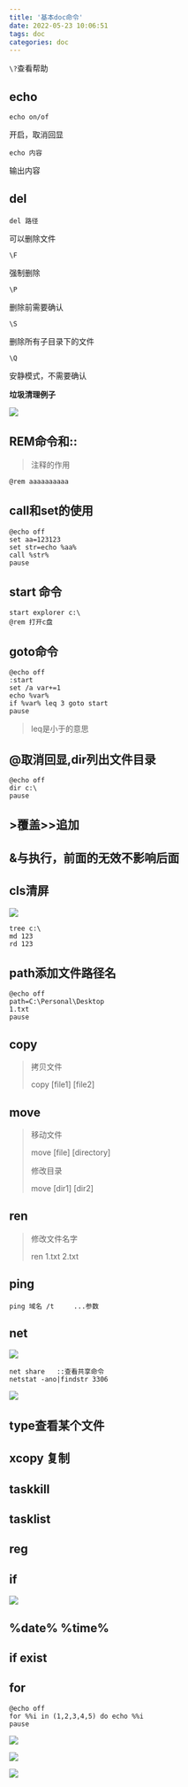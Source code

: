 ```yaml
---
title: '基本doc命令'
date: 2022-05-23 10:06:51
tags: doc
categories: doc
---
```


`\?`查看帮助

## echo

`echo on/of`

开启，取消回显

`echo 内容`

输出内容

## del

`del 路径`

可以删除文件

`\F`

强制删除

`\P`

删除前需要确认

`\S`

删除所有子目录下的文件

`\Q`

安静模式，不需要确认

**垃圾清理例子**

![](file://C:\Personal\Documents\IkMarkdown\.assets\bat.md24309.6640686.png)

## REM命令和::

> 注释的作用

`@rem aaaaaaaaaa `

## call和set的使用

```shell
@echo off
set aa=123123
set str=echo %aa%
call %str%
pause
```

## start 命令

```shell
start explorer c:\
@rem 打开c盘
```

## goto命令

```shell
@echo off
:start
set /a var+=1
echo %var%
if %var% leq 3 goto start
pause
```

> leq是小于的意思

## @取消回显,dir列出文件目录

```shell
@echo off
dir c:\
pause
```

## >覆盖>>追加

## &与执行，前面的无效不影响后面

## cls清屏

![](file://C:\Personal\Documents\IkMarkdown\.assets\bat.md27611.2343393.png)

```shell
tree c:\
md 123
rd 123
```

## path添加文件路径名

```shell
@echo off
path=C:\Personal\Desktop
1.txt
pause
```

## copy

> 拷贝文件
>
> copy [file1] [file2]

## move

> 移动文件
>
> move [file] [directory]
>
> 修改目录
>
> move [dir1] [dir2]

## ren

> 修改文件名字
>
> ren 1.txt 2.txt

## ping

```shell
ping 域名 /t     ...参数
```

## net

![](file://C:\Personal\Documents\IkMarkdown\.assets\bat.md30465.8998462.png)

```shell
net share   ::查看共享命令
netstat -ano|findstr 3306

```

![](file://C:\Personal\Documents\IkMarkdown\.assets\bat.md30833.0647414.png)

## type查看某个文件

## xcopy 复制

## taskkill

## tasklist

## reg

## if

![](file://C:\Personal\Documents\IkMarkdown\.assets\bat.md33990.2925189.png)

## %date%  %time%

## if exist

## for

```shell
@echo off
for %%i in (1,2,3,4,5) do echo %%i
pause
```

![](file://C:\Personal\Documents\IkMarkdown\.assets\bat.md34887.9539284.png)

![](file://C:\Personal\Documents\IkMarkdown\.assets\bat.md35092.5947733.png)

![](file://C:\Personal\Documents\IkMarkdown\.assets\bat.md35168.0603045.png)
